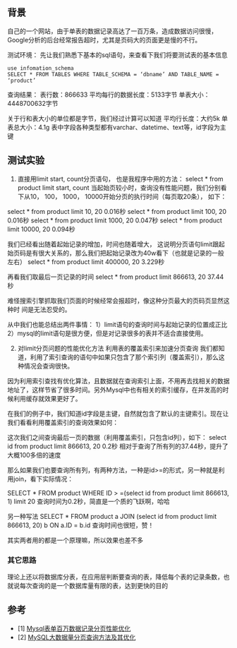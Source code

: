 ## 背景
自己的一个网站，由于单表的数据记录高达了一百万条，造成数据访问很慢，Google分析的后台经常报告超时，尤其是页码大的页面更是慢的不行。

测试环境：
先让我们熟悉下基本的sql语句，来查看下我们将要测试表的基本信息
```
use infomation_schema
SELECT * FROM TABLES WHERE TABLE_SCHEMA = ‘dbname’ AND TABLE_NAME = ‘product’
```
查询结果：
表行数：866633
平均每行的数据长度：5133字节
单表大小：4448700632字节

关于行和表大小的单位都是字节，我们经过计算可以知道
平均行长度：大约5k
单表总大小：4.1g
表中字段各种类型都有varchar、datetime、text等，id字段为主键

## 测试实验
1.   直接用limit start, count分页语句， 也是我程序中用的方法：
select * from product limit start, count
当起始页较小时，查询没有性能问题，我们分别看下从10， 100， 1000， 10000开始分页的执行时间（每页取20条）， 如下：

select * from product limit 10, 20   0.016秒
select * from product limit 100, 20   0.016秒
select * from product limit 1000, 20   0.047秒
select * from product limit 10000, 20   0.094秒

我们已经看出随着起始记录的增加，时间也随着增大， 这说明分页语句limit跟起始页码是有很大关系的，那么我们把起始记录改为40w看下（也就是记录的一般左右）                                    select * from product limit 400000, 20   3.229秒

再看我们取最后一页记录的时间
select * from product limit 866613, 20   37.44秒

难怪搜索引擎抓取我们页面的时候经常会报超时，像这种分页最大的页码页显然这种时
间是无法忍受的。

从中我们也能总结出两件事情：
1）limit语句的查询时间与起始记录的位置成正比
2）mysql的limit语句是很方便，但是对记录很多的表并不适合直接使用。

2.   对limit分页问题的性能优化方法
利用表的覆盖索引来加速分页查询
我们都知道，利用了索引查询的语句中如果只包含了那个索引列（覆盖索引），那么这种情况会查询很快。

因为利用索引查找有优化算法，且数据就在查询索引上面，不用再去找相关的数据地址了，这样节省了很多时间。另外Mysql中也有相关的索引缓存，在并发高的时候利用缓存就效果更好了。

在我们的例子中，我们知道id字段是主键，自然就包含了默认的主键索引。现在让我们看看利用覆盖索引的查询效果如何：

这次我们之间查询最后一页的数据（利用覆盖索引，只包含id列），如下：
select id from product limit 866613, 20 0.2秒
相对于查询了所有列的37.44秒，提升了大概100多倍的速度

那么如果我们也要查询所有列，有两种方法，一种是id>=的形式，另一种就是利用join，看下实际情况：

SELECT * FROM product WHERE ID > =(select id from product limit 866613, 1) limit 20
查询时间为0.2秒，简直是一个质的飞跃啊，哈哈

另一种写法
SELECT * FROM product a JOIN (select id from product limit 866613, 20) b ON a.ID = b.id
查询时间也很短，赞！

其实两者用的都是一个原理嘛，所以效果也差不多

### 其它思路
理论上还以将数据库分表，在应用层判断要查询的表，降低每个表的记录条数，也就说每次查询的是一个数据库量有限的表，达到更快的目的

## 参考
- [1] [Mysql表单百万数据记录分页性能优化](http://www.cnblogs.com/lyroge/p/3837886.html)
- [2] [MySQL大数据量分页查询方法及其优化](https://www.cnblogs.com/geningchao/p/6649907.html)
